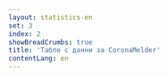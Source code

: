 ```yaml
---
layout: statistics-en
set: 3
index: 2
showBreadCrumbs: true
title: 'Табло с данни за CoronaMelder'
contentLang: en
---
```

